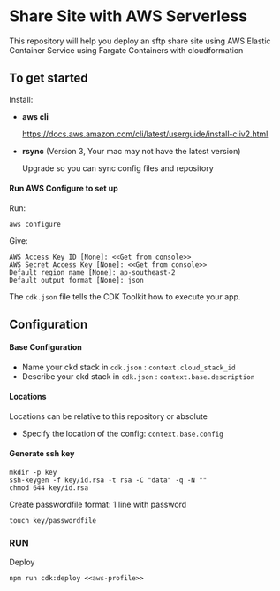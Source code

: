 # Share Site with AWS Serverless

This repository will help you deploy an sftp share site using AWS Elastic Container Service using Fargate Containers with cloudformation

## To get started

Install:
- **aws cli**

  https://docs.aws.amazon.com/cli/latest/userguide/install-cliv2.html

- **rsync** (Version 3, Your mac may not have the latest version)

  Upgrade so you can sync config files and repository

#### Run AWS Configure to set up

Run:
```shell script
aws configure

```
Give:
```shell script
AWS Access Key ID [None]: <<Get from console>>
AWS Secret Access Key [None]: <<Get from console>>
Default region name [None]: ap-southeast-2
Default output format [None]: json
```

The `cdk.json` file tells the CDK Toolkit how to execute your app.

## Configuration

#### Base Configuration

- Name your ckd stack in `cdk.json` : `context.cloud_stack_id`
- Describe your ckd stack in `cdk.json` : `context.base.description`

#### Locations

Locations can be relative to this repository or absolute

- Specify the location of the config: `context.base.config`

#### Generate ssh key

```shell script
mkdir -p key
ssh-keygen -f key/id.rsa -t rsa -C "data" -q -N ""
chmod 644 key/id.rsa
```

Create passwordfile format: 1 line with password

```shell script
touch key/passwordfile
```

### RUN

Deploy 
```shell
npm run cdk:deploy <<aws-profile>>
```
